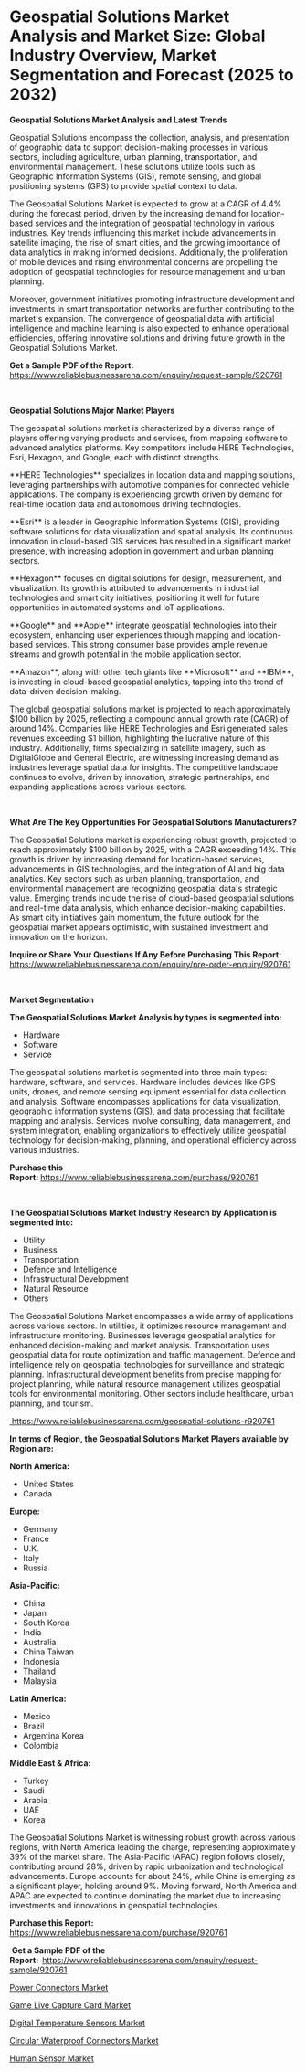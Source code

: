 <p><h1>Geospatial Solutions Market Analysis and Market Size: Global Industry Overview, Market Segmentation and Forecast (2025 to 2032)</h1></p><p><strong>Geospatial Solutions Market Analysis and Latest Trends</strong></p>
<p><p>Geospatial Solutions encompass the collection, analysis, and presentation of geographic data to support decision-making processes in various sectors, including agriculture, urban planning, transportation, and environmental management. These solutions utilize tools such as Geographic Information Systems (GIS), remote sensing, and global positioning systems (GPS) to provide spatial context to data.</p><p>The Geospatial Solutions Market is expected to grow at a CAGR of 4.4% during the forecast period, driven by the increasing demand for location-based services and the integration of geospatial technology in various industries. Key trends influencing this market include advancements in satellite imaging, the rise of smart cities, and the growing importance of data analytics in making informed decisions. Additionally, the proliferation of mobile devices and rising environmental concerns are propelling the adoption of geospatial technologies for resource management and urban planning.</p><p>Moreover, government initiatives promoting infrastructure development and investments in smart transportation networks are further contributing to the market's expansion. The convergence of geospatial data with artificial intelligence and machine learning is also expected to enhance operational efficiencies, offering innovative solutions and driving future growth in the Geospatial Solutions Market.</p></p>
<p><strong>Get a Sample PDF of the Report:&nbsp;</strong> <a href="https://www.reliablebusinessarena.com/enquiry/request-sample/920761?utm_campaign=2217&utm_medium=2&utm_source=Github&utm_content=ia&utm_term=07032025&utm_id=geospatial-solutions">https://www.reliablebusinessarena.com/enquiry/request-sample/920761</a></p>
<p>&nbsp;</p>
<p><strong>Geospatial Solutions Major Market Players</strong></p>
<p><p>The geospatial solutions market is characterized by a diverse range of players offering varying products and services, from mapping software to advanced analytics platforms. Key competitors include HERE Technologies, Esri, Hexagon, and Google, each with distinct strengths.</p><p>**HERE Technologies** specializes in location data and mapping solutions, leveraging partnerships with automotive companies for connected vehicle applications. The company is experiencing growth driven by demand for real-time location data and autonomous driving technologies.</p><p>**Esri** is a leader in Geographic Information Systems (GIS), providing software solutions for data visualization and spatial analysis. Its continuous innovation in cloud-based GIS services has resulted in a significant market presence, with increasing adoption in government and urban planning sectors.</p><p>**Hexagon** focuses on digital solutions for design, measurement, and visualization. Its growth is attributed to advancements in industrial technologies and smart city initiatives, positioning it well for future opportunities in automated systems and IoT applications.</p><p>**Google** and **Apple** integrate geospatial technologies into their ecosystem, enhancing user experiences through mapping and location-based services. This strong consumer base provides ample revenue streams and growth potential in the mobile application sector.</p><p>**Amazon**, along with other tech giants like **Microsoft** and **IBM**, is investing in cloud-based geospatial analytics, tapping into the trend of data-driven decision-making.</p><p>The global geospatial solutions market is projected to reach approximately $100 billion by 2025, reflecting a compound annual growth rate (CAGR) of around 14%. Companies like HERE Technologies and Esri generated sales revenues exceeding $1 billion, highlighting the lucrative nature of this industry. Additionally, firms specializing in satellite imagery, such as DigitalGlobe and General Electric, are witnessing increasing demand as industries leverage spatial data for insights. The competitive landscape continues to evolve, driven by innovation, strategic partnerships, and expanding applications across various sectors.</p></p>
<p>&nbsp;</p>
<p><strong>What Are The Key Opportunities For Geospatial Solutions Manufacturers?</strong></p>
<p><p>The Geospatial Solutions market is experiencing robust growth, projected to reach approximately $100 billion by 2025, with a CAGR exceeding 14%. This growth is driven by increasing demand for location-based services, advancements in GIS technologies, and the integration of AI and big data analytics. Key sectors such as urban planning, transportation, and environmental management are recognizing geospatial data's strategic value. Emerging trends include the rise of cloud-based geospatial solutions and real-time data analysis, which enhance decision-making capabilities. As smart city initiatives gain momentum, the future outlook for the geospatial market appears optimistic, with sustained investment and innovation on the horizon.</p></p>
<p><strong>Inquire or Share Your Questions If Any Before Purchasing This Report:</strong> <a href="https://www.reliablebusinessarena.com/enquiry/pre-order-enquiry/920761?utm_campaign=2217&utm_medium=2&utm_source=Github&utm_content=ia&utm_term=07032025&utm_id=geospatial-solutions">https://www.reliablebusinessarena.com/enquiry/pre-order-enquiry/920761</a></p>
<p>&nbsp;</p>
<p><strong>Market Segmentation</strong></p>
<p><strong>The Geospatial Solutions Market Analysis by types is segmented into:</strong></p>
<p><ul><li>Hardware</li><li>Software</li><li>Service</li></ul></p>
<p><p>The geospatial solutions market is segmented into three main types: hardware, software, and services. Hardware includes devices like GPS units, drones, and remote sensing equipment essential for data collection and analysis. Software encompasses applications for data visualization, geographic information systems (GIS), and data processing that facilitate mapping and analysis. Services involve consulting, data management, and system integration, enabling organizations to effectively utilize geospatial technology for decision-making, planning, and operational efficiency across various industries.</p></p>
<p><strong>Purchase this Report:&nbsp;</strong><a href="https://www.reliablebusinessarena.com/purchase/920761?utm_campaign=2217&utm_medium=2&utm_source=Github&utm_content=ia&utm_term=07032025&utm_id=geospatial-solutions">https://www.reliablebusinessarena.com/purchase/920761</a></p>
<p>&nbsp;</p>
<p><strong>The Geospatial Solutions Market Industry Research by Application is segmented into:</strong></p>
<p><ul><li>Utility</li><li>Business</li><li>Transportation</li><li>Defence and Intelligence</li><li>Infrastructural Development</li><li>Natural Resource</li><li>Others</li></ul></p>
<p><p>The Geospatial Solutions Market encompasses a wide array of applications across various sectors. In utilities, it optimizes resource management and infrastructure monitoring. Businesses leverage geospatial analytics for enhanced decision-making and market analysis. Transportation uses geospatial data for route optimization and traffic management. Defence and intelligence rely on geospatial technologies for surveillance and strategic planning. Infrastructural development benefits from precise mapping for project planning, while natural resource management utilizes geospatial tools for environmental monitoring. Other sectors include healthcare, urban planning, and tourism.</p></p>
<p><a href="https://www.reliablebusinessarena.com/geospatial-solutions-r920761?utm_campaign=2217&utm_medium=2&utm_source=Github&utm_content=ia&utm_term=07032025&utm_id=geospatial-solutions">&nbsp;https://www.reliablebusinessarena.com/geospatial-solutions-r920761</a></p>
<p><strong>In terms of Region, the Geospatial Solutions Market Players available by Region are:</strong></p>
<p>
    <p> <strong> North America: </strong>
        <ul>
            <li>United States</li>
            <li>Canada</li>
        </ul>
        </p> 
    <p> <strong> Europe: </strong>
        <ul>
            <li>Germany</li>
            <li>France</li>
            <li>U.K.</li>
            <li>Italy</li>
            <li>Russia</li>
        </ul>
        </p> 
    <p> <strong> Asia-Pacific: </strong>
        <ul>
            <li>China</li>
            <li>Japan</li>
            <li>South Korea</li>
            <li>India</li>
            <li>Australia</li>
            <li>China Taiwan</li>
            <li>Indonesia</li>
            <li>Thailand</li>
            <li>Malaysia</li>
        </ul>
        </p> 
    <p> <strong> Latin America: </strong>
        <ul>
            <li>Mexico</li>
            <li>Brazil</li>
            <li>Argentina Korea</li>
            <li>Colombia</li>
        </ul>
        </p> 
    <p> <strong> Middle East & Africa: </strong>
        <ul>
            <li>Turkey</li>
            <li>Saudi</li>
            <li>Arabia</li>
            <li>UAE</li>
            <li>Korea</li>
        </ul>
    </p>
    </p>
<p><p>The Geospatial Solutions Market is witnessing robust growth across various regions, with North America leading the charge, representing approximately 39% of the market share. The Asia-Pacific (APAC) region follows closely, contributing around 28%, driven by rapid urbanization and technological advancements. Europe accounts for about 24%, while China is emerging as a significant player, holding around 9%. Moving forward, North America and APAC are expected to continue dominating the market due to increasing investments and innovations in geospatial technologies.</p></p>
<p><strong>Purchase this Report: </strong><a href="https://www.reliablebusinessarena.com/purchase/920761?utm_campaign=2217&utm_medium=2&utm_source=Github&utm_content=ia&utm_term=07032025&utm_id=geospatial-solutions">https://www.reliablebusinessarena.com/purchase/920761</a></p>
<p>&nbsp;<strong>Get a Sample PDF of the Report:&nbsp;&nbsp;</strong><a href="https://www.reliablebusinessarena.com/enquiry/request-sample/920761?utm_campaign=2217&utm_medium=2&utm_source=Github&utm_content=ia&utm_term=07032025&utm_id=geospatial-solutions">https://www.reliablebusinessarena.com/enquiry/request-sample/920761</a></p>
<p><strong></strong></p>
<p><p><a href="https://www.linkedin.com/pulse/analysis-global-power-connectors-market-present-landscape-e7awf?utm_campaign=2217&utm_medium=2&utm_source=Github&utm_content=ia&utm_term=07032025&utm_id=geospatial-solutions">Power Connectors Market</a></p><p><a href="https://www.linkedin.com/pulse/game-live-capture-card-market-analysis-report-2025-2032-v3tif?utm_campaign=2217&utm_medium=2&utm_source=Github&utm_content=ia&utm_term=07032025&utm_id=geospatial-solutions">Game Live Capture Card Market</a></p><p><a href="https://www.linkedin.com/pulse/in-depth-digital-temperature-sensors-market-analysis-trends-share-v4sqc?utm_campaign=2217&utm_medium=2&utm_source=Github&utm_content=ia&utm_term=07032025&utm_id=geospatial-solutions">Digital Temperature Sensors Market</a></p><p><a href="https://github.com/aoutefjovene00/Market-Research-Report-List-1/blob/main/circular-waterproof-connectors-market.md?utm_campaign=2217&utm_medium=2&utm_source=Github&utm_content=ia&utm_term=07032025&utm_id=geospatial-solutions">Circular Waterproof Connectors Market</a></p><p><a href="https://github.com/chlihakwatsi/Market-Research-Report-List-1/blob/main/human-sensor-market.md?utm_campaign=2217&utm_medium=2&utm_source=Github&utm_content=ia&utm_term=07032025&utm_id=geospatial-solutions">Human Sensor Market</a></p></p>